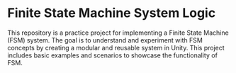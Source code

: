 # Finite State Machine System Logic
This repository is a practice project for implementing a Finite State Machine (FSM) system. The goal is to understand and experiment with FSM concepts by creating a modular and reusable system in Unity. This project includes basic examples and scenarios to showcase the functionality of FSM.